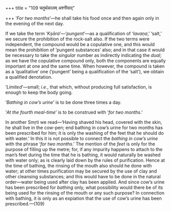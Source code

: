 +++
title = "109 चतुर्थकालम् अश्नीयाद्"

+++
‘*For two months*’—he shall take his food once and then again only in
the evening of the next day.

If we take the term ‘*Kṣāra*’—‘*pungent*’—as a qualification of
‘*lavaṇa*,’ ‘salt,’ we secure the prohibition of the rock-salt also. If
the two terms were independent, the compound would be a copulative one,
and this would mean the prohibition of ‘pungent substances’ also; and in
that case it would be necessary to take the *singular* number as
indirectly indicating the *dual*; as we have the copulative compound
only, both the components are equally important at one and the same
time. When however, the compound is taken as a ‘qualitative’ one
(‘pungent’ being a qualification of the ‘salt’), we obtain a qualified
denotation.

‘*Limited*’—small; *i.e*., that which, without producing full
satisfaction, is enough to keep the body going.

‘*Bathing in cow’s urine*’ is to be done three times a day.

‘*At the fourth meal-time*’ is to be construed with ‘*for* *two
months*.’

In another Smṛti we read—‘Having shaved his head, covered with the skin,
he shall live in the cow-pen; end bathing in cow’s urine for two months
has been prescribed for him; it is only the washing of the feet that he
should do with water.’ In this it is not possible to connect the
*bathing in cow’s urine* with the phrase ‘*for two months*.’ The mention
of the *feet* is only for the purpose of filling up the metre; for, if
any impurity happens to attach to the man’s feet during the time that he
is bathing, it would naturally be washed with water only; as is clearly
laid down by the rules of purification. Hence at the time of bathing,
the rinsing of the mouth also should he done with water; at other times
purification may be secured by the use of clay and other cleansing
substances; and this would have to be done in the natural order—water
being used after clay has been applied. And since cow’s urine has been
prescribed for *bathing* only, what possibility would there be of its
being used for the rinsing of the mouth or any such purpose? In
connection with bathing, it is only as an expiation that the use of
cow’s urine has been prescribed.—(109)



